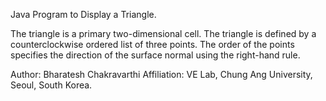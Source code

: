 Java Program to Display a Triangle. 

The triangle is a primary two-dimensional cell. The triangle is defined by a counterclockwise ordered list of three points. 
The order of the points specifies the direction of the surface normal using the right-hand rule.

Author: Bharatesh Chakravarthi
Affiliation: VE Lab, Chung Ang University, Seoul, South Korea.
